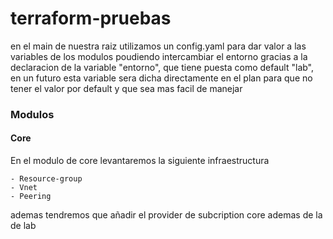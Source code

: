 # terraform-pruebas

en el main de nuestra raiz utilizamos un config.yaml para dar valor a las variables de los modulos poudiendo intercambiar el entorno gracias a la declaracion de la variable "entorno", que tiene puesta como default "lab", en un futuro esta variable sera dicha directamente en el plan para que no tener el valor por default y que sea mas facil de manejar

### Modulos 

#### Core
En el modulo de core levantaremos la siguiente infraestructura 

    - Resource-group
    - Vnet
    - Peering

ademas tendremos que añadir el provider de subcription core ademas de la de lab 

